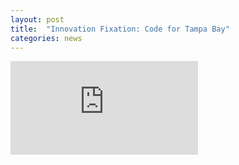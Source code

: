 ```yaml
---
layout: post
title:  "Innovation Fixation: Code for Tampa Bay"
categories: news
---
```


<!-- 16:9 aspect ratio -->
<div class="embed-responsive embed-responsive-16by9">
	<iframe class="embed-responsive-item" src="https://www.youtube-nocookie.com/embed/-Ld8rQbk1oY?t=193" frameborder="0" allowfullscreen></iframe>
</div>
